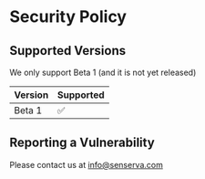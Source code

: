 # Security Policy

## Supported Versions

We only support Beta 1 (and it is not yet released)

| Version | Supported          |
| ------- | ------------------ |
| Beta 1   | :white_check_mark: |

## Reporting a Vulnerability

Please contact us at info@senserva.com
